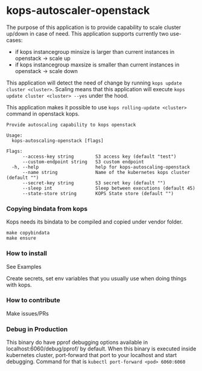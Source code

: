 # kops-autoscaler-openstack

The purpose of this application is to provide capability to scale cluster up/down in case of need. This application supports currently two use-cases:

- if kops instancegroup minsize is larger than current instances in openstack -> scale up 
- if kops instancegroup maxsize is smaller than current instances in openstack -> scale down

This application will detect the need of change by running `kops update cluster <cluster>`. Scaling means that this application will execute `kops update cluster <cluster> --yes` under the hood.

This application makes it possible to use `kops rolling-update <cluster>` command in openstack kops. 

```
Provide autoscaling capability to kops openstack

Usage:
  kops-autoscaling-openstack [flags]

Flags:
      --access-key string        S3 access key (default "test")
      --custom-endpoint string   S3 custom endpoint
  -h, --help                     help for kops-autoscaling-openstack
      --name string              Name of the kubernetes kops cluster (default "")
      --secret-key string        S3 secret key (default "")
      --sleep int                Sleep between executions (default 45)
      --state-store string       KOPS State store (default "")
```

### Copying bindata from kops

Kops needs its bindata to be compiled and copied under vendor folder.

```
make copybindata
make ensure
```

### How to install

See Examples

Create secrets, set env variables that you usually use when doing things with kops. 

### How to contribute

Make issues/PRs

### Debug in Production

This binary do have pprof debugging options available in localhost:6060/debug/pprof/ by default.
When this binary is executed inside kubernetes cluster, port-forward that port to your localhost and start debugging.
Command for that is `kubectl port-forward <pod> 6060:6060`
